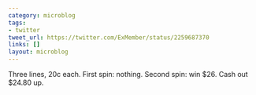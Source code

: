 ```yaml
---
category: microblog
tags:
- twitter
tweet_url: https://twitter.com/ExMember/status/2259687370
links: []
layout: microblog
---
```

Three lines, 20c each. First spin: nothing. Second spin: win $26. Cash out $24.80 up.
